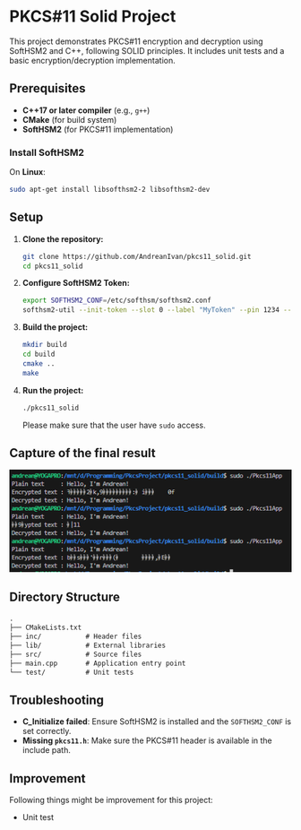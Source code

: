 # PKCS#11 Solid Project

This project demonstrates PKCS#11 encryption and decryption using SoftHSM2 and C++, following SOLID principles. It includes unit tests and a basic encryption/decryption implementation.

## Prerequisites

- **C++17 or later compiler** (e.g., `g++`)
- **CMake** (for build system)
- **SoftHSM2** (for PKCS#11 implementation)

### Install SoftHSM2

On **Linux**:

```bash
sudo apt-get install libsofthsm2-2 libsofthsm2-dev
```

## Setup

1. **Clone the repository:**

   ```bash
   git clone https://github.com/AndreanIvan/pkcs11_solid.git
   cd pkcs11_solid
   ```

2. **Configure SoftHSM2 Token:**

   ```bash
   export SOFTHSM2_CONF=/etc/softhsm/softhsm2.conf
   softhsm2-util --init-token --slot 0 --label "MyToken" --pin 1234 --so-pin 0000
   ```

3. **Build the project:**

   ```bash
   mkdir build
   cd build
   cmake ..
   make
   ```

4. **Run the project:**

   ```bash
   ./pkcs11_solid
   ```
   Please make sure that the user have `sudo` access.

## Capture of the final result

![Result Capture](./result_capture.png)

## Directory Structure

```
.
├── CMakeLists.txt
├── inc/           # Header files
├── lib/           # External libraries
├── src/           # Source files
├── main.cpp       # Application entry point
└── test/          # Unit tests
```

## Troubleshooting

- **C_Initialize failed**: Ensure SoftHSM2 is installed and the `SOFTHSM2_CONF` is set correctly.
- **Missing `pkcs11.h`**: Make sure the PKCS#11 header is available in the include path.

## Improvement

Following things might be improvement for this project:
- Unit test
